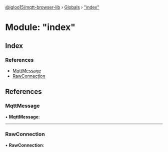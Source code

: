 [@igloo15/mqtt-browser-lib](../README.md) › [Globals](../globals.md) › ["index"](_index_.md)

# Module: "index"

## Index

### References

* [MqttMessage](_index_.md#mqttmessage)
* [RawConnection](_index_.md#rawconnection)

## References

###  MqttMessage

• **MqttMessage**:

___

###  RawConnection

• **RawConnection**:
